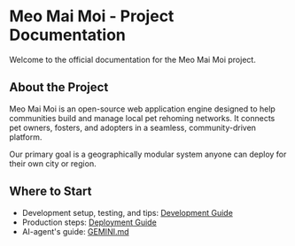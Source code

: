 # Meo Mai Moi - Project Documentation

Welcome to the official documentation for the Meo Mai Moi project.

## About the Project

Meo Mai Moi is an open-source web application engine designed to help communities build and manage local pet rehoming networks. It connects pet owners, fosters, and adopters in a seamless, community-driven platform.

Our primary goal is a geographically modular system anyone can deploy for their own city or region.

## Where to Start

- Development setup, testing, and tips: [Development Guide](./development.md)
- Production steps: [Deployment Guide](./deploy.md)
- AI-agent's guide: [GEMINI.md](../GEMINI.md)